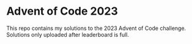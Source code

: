 # Advent of Code 2023

This repo contains my solutions to the 2023 Advent of Code challenge. Solutions only uploaded after leaderboard is full.